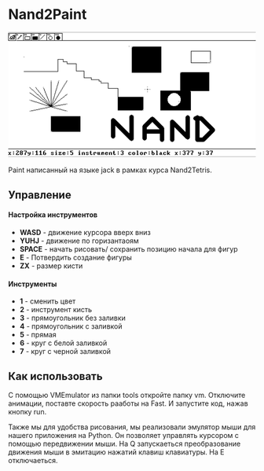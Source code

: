 # Nand2Paint
![alt text](image.png)

Paint написанный на языке jack в рамках курса Nand2Tetris.

## Управление
#### Настройка инструментов
- **WASD** - движение курсора вверх вниз
- **YUHJ** - движение по горизантаоям
- **SPACE** - начать рисовать/ сохранить позицию начала для фигур
- **E** - Потвердить создание фигуры
- **ZX** - размер кисти
#### Инструменты
- **1** - сменить цвет
- **2** - инструмент кисть
- **3** - прямоугольник без заливки
- **4** - прямоугольник с заливкой
- **5** - прямая
- **6** - круг с белой заливкой
- **7** - круг с черной заливкой

## Как использовать
С помощью VMEmulator из папки tools откройте папку vm. Отключите анимации, поставте скорость рааботы на Fast. И запустите код, нажав кнопку run.

Также мы для удобства рисования, мы реализовали эмулятор мыши для нашего приложения на Python. Он позволяет управлять курсором с помощью передвижении мыши. На Q запускаеться преобразование движения мыши в эмитацию нажатий клавиш клавиатуры. На E отключаеться.
